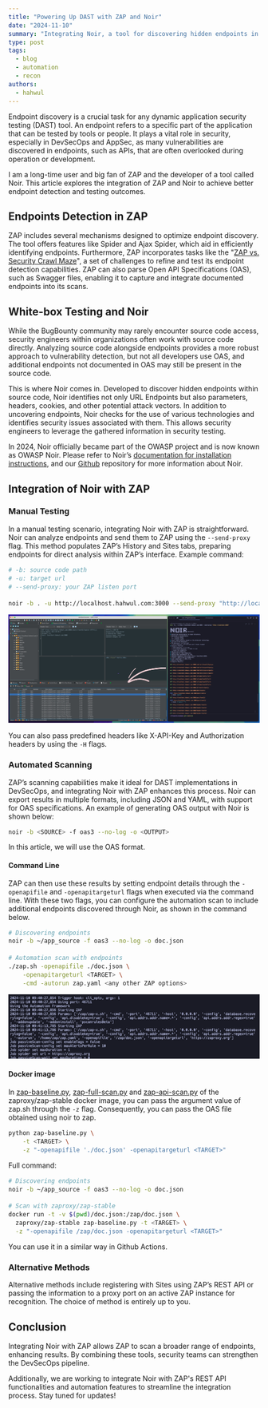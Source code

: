 ```yaml
---
title: "Powering Up DAST with ZAP and Noir"
date: "2024-11-10"
summary: "Integrating Noir, a tool for discovering hidden endpoints in source code, with ZAP enhances dynamic application security testing (DAST)."
type: post
tags:
  - blog
  - automation
  - recon
authors:
  - hahwul
---
```


Endpoint discovery is a crucial task for any dynamic application security testing (DAST) tool. An endpoint refers to a specific part of the application that can be tested by tools or people. It plays a vital role in security, especially in DevSecOps and AppSec, as many vulnerabilities are discovered in endpoints, such as APIs, that are often overlooked during operation or development.

I am a long-time user and big fan of ZAP and the developer of a tool called Noir. This article explores the integration of ZAP and Noir to achieve better endpoint detection and testing outcomes.

## Endpoints Detection in ZAP

ZAP includes several mechanisms designed to optimize endpoint discovery. The tool offers features like Spider and Ajax Spider, which aid in efficiently identifying endpoints. Furthermore, ZAP incorporates tasks like the "[ZAP vs. Security Crawl Maze](https://www.zaproxy.org/docs/scans/crawlmaze/)", a set of challenges to refine and test its endpoint detection capabilities. ZAP can also parse Open API Specifications (OAS), such as Swagger files, enabling it to capture and integrate documented endpoints into its scans.

## White-box Testing and Noir

While the BugBounty community may rarely encounter source code access, security engineers within organizations often work with source code directly. Analyzing source code alongside endpoints provides a more robust approach to vulnerability detection, but not all developers use OAS, and additional endpoints not documented in OAS may still be present in the source code.

This is where Noir comes in. Developed to discover hidden endpoints within source code, Noir identifies not only URL Endpoints but also parameters, headers, cookies, and other potential attack vectors. In addition to uncovering endpoints, Noir checks for the use of various technologies and identifies security issues associated with them. This allows security engineers to leverage the gathered information in security testing.

In 2024, Noir officially became part of the OWASP project and is now known as OWASP Noir.
Please refer to Noir’s [documentation for installation instructions](https://owasp-noir.github.io/noir/get_started/installation/), and our [Github](https://github.com/owasp-noir/noir) repository for more information about Noir.

## Integration of Noir with ZAP
### Manual Testing

In a manual testing scenario, integrating Noir with ZAP is straightforward. Noir can analyze endpoints and send them to ZAP using the `--send-proxy` flag. This method populates ZAP’s History and Sites tabs, preparing endpoints for direct analysis within ZAP’s interface.
Example command:

```sh
# -b: source code path
# -u: target url
# --send-proxy: your ZAP listen port

noir -b . -u http://localhost.hahwul.com:3000 --send-proxy "http://localhost:8090"
```

![](./images/manual_testing.jpg)

You can also pass predefined headers like X-API-Key and Authorization headers by using the `-H` flags.

### Automated Scanning

ZAP’s scanning capabilities make it ideal for DAST implementations in DevSecOps, and integrating Noir with ZAP enhances this process. Noir can export results in multiple formats, including JSON and YAML, with support for OAS specifications. An example of generating OAS output with Noir is shown below:

```sh
noir -b <SOURCE> -f oas3 --no-log -o <OUTPUT>
```

In this article, we will use the OAS format.

#### Command Line

ZAP can then use these results by setting endpoint details through the `-openapifile` and `-openapitargeturl` flags when executed via the command line. With these two flags, you can configure the automation scan to include additional endpoints discovered through Noir, as shown in the command below.

```sh
# Discovering endpoints
noir -b ~/app_source -f oas3 --no-log -o doc.json

# Automation scan with endpoints
./zap.sh -openapifile ./doc.json \
    -openapitargeturl <TARGET> \
    -cmd -autorun zap.yaml <any other ZAP options>
```

![](./images/output.png)

#### Docker image
In [zap-baseline.py](https://www.zaproxy.org/docs/docker/baseline-scan/#usage), [zap-full-scan.py](https://www.zaproxy.org/docs/docker/full-scan/#usage) and [zap-api-scan.py](https://www.zaproxy.org/docs/docker/api-scan/#usage) of the zaproxy/zap-stable docker image, you can pass the argument value of zap.sh through the `-z` flag. Consequently, you can pass the OAS file obtained using noir to zap.

```sh
python zap-baseline.py \
    -t <TARGET> \
    -z "-openapifile './doc.json' -openapitargeturl <TARGET>"
```

Full command:

```sh
# Discovering endpoints
noir -b ~/app_source -f oas3 --no-log -o doc.json

# Scan with zaproxy/zap-stable
docker run -t -v $(pwd)/doc.json:/zap/doc.json \
  zaproxy/zap-stable zap-baseline.py -t <TARGET> \
  -z "-openapifile /zap/doc.json -openapitargeturl <TARGET>"
```

You can use it in a similar way in Github Actions.

### Alternative Methods

Alternative methods include registering with Sites using ZAP’s REST API or passing the information to a proxy port on an active ZAP instance for recognition. The choice of method is entirely up to you.

## Conclusion

Integrating Noir with ZAP allows ZAP to scan a broader range of endpoints, enhancing results. By combining these tools, security teams can strengthen the DevSecOps pipeline.

Additionally, we are working to integrate Noir with ZAP's REST API functionalities and automation features to streamline the integration process. Stay tuned for updates!